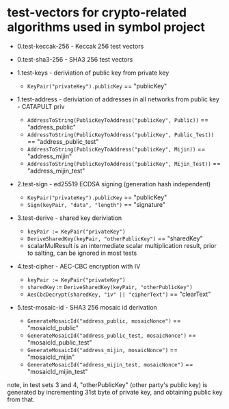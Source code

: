 # test-vectors for crypto-related algorithms used in symbol project

* 0.test-keccak-256 - Keccak 256 test vectors
* 0.test-sha3-256 - SHA3 256 test vectors

* 1.test-keys - deriviation of public key from private key
  * `KeyPair("privateKey").publicKey` == "publicKey"
* 1.test-address - deriviation of addresses in all networks from public key - CATAPULT priv
  * `AddressToString(PublicKeyToAddress("publicKey", Public))` == "address\_public"
  * `AddressToString(PublicKeyToAddress("publicKey", Public_Test))` == "address\_public\_test"
  * `AddressToString(PublicKeyToAddress("publicKey", Mijin))` == "address\_mijin"
  * `AddressToString(PublicKeyToAddress("publicKey", Mijin_Test))` == "address\_mijin\_test"
* 2.test-sign - ed25519 ECDSA signing (generation hash independent)
  * `KeyPair("privateKey").publicKey` == "publicKey"
  * `Sign(keyPair, "data", "length")` == "signature"
* 3.test-derive - shared key deriviation
  * `keyPair := KeyPair("privateKey")`
  * `DeriveSharedKey(keyPair, "otherPublicKey")` == "sharedKey"
  * scalarMulResult is an intermediate scalar multiplication result, prior to salting, can be ignored in most tests
* 4.test-cipher - AEC-CBC encryption with IV
  * `keyPair := KeyPair("privateKey")`
  * `sharedKey` := `DeriveSharedKey(keyPair, "otherPublicKey")`
  * `AesCbcDecrypt(sharedKey, "iv" || "cipherText")` == "clearText"
* 5.test-mosaic-id - SHA3 256 mosaic id derivation
  * `GenerateMosaicId("address_public, mosaicNonce")` == "mosaicId\_public"
  * `GenerateMosaicId("address_public_test, mosaicNonce")` == "mosaicId\_public\_test"
  * `GenerateMosaicId("address_mijin, mosaicNonce")` == "mosaicId\_mijin"
  * `GenerateMosaicId("address_mijin_test, mosaicNonce")` == "mosaicId\_mijin\_test"

note, in test sets 3 and 4, "otherPublicKey" (other party's public key) is generated by incrementing 31st byte
of private key, and obtaining public key from that.
